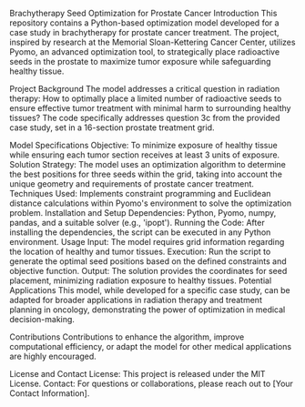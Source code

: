 Brachytherapy Seed Optimization for Prostate Cancer
Introduction
This repository contains a Python-based optimization model developed for a case study in brachytherapy for prostate cancer treatment. The project, inspired by research at the Memorial Sloan-Kettering Cancer Center, utilizes Pyomo, an advanced optimization tool, to strategically place radioactive seeds in the prostate to maximize tumor exposure while safeguarding healthy tissue.

Project Background
The model addresses a critical question in radiation therapy: How to optimally place a limited number of radioactive seeds to ensure effective tumor treatment with minimal harm to surrounding healthy tissues? The code specifically addresses question 3c from the provided case study, set in a 16-section prostate treatment grid.

Model Specifications
Objective: To minimize exposure of healthy tissue while ensuring each tumor section receives at least 3 units of exposure.
Solution Strategy: The model uses an optimization algorithm to determine the best positions for three seeds within the grid, taking into account the unique geometry and requirements of prostate cancer treatment.
Techniques Used: Implements constraint programming and Euclidean distance calculations within Pyomo's environment to solve the optimization problem.
Installation and Setup
Dependencies: Python, Pyomo, numpy, pandas, and a suitable solver (e.g., 'ipopt').
Running the Code: After installing the dependencies, the script can be executed in any Python environment.
Usage
Input: The model requires grid information regarding the location of healthy and tumor tissues.
Execution: Run the script to generate the optimal seed positions based on the defined constraints and objective function.
Output: The solution provides the coordinates for seed placement, minimizing radiation exposure to healthy tissues.
Potential Applications
This model, while developed for a specific case study, can be adapted for broader applications in radiation therapy and treatment planning in oncology, demonstrating the power of optimization in medical decision-making.

Contributions
Contributions to enhance the algorithm, improve computational efficiency, or adapt the model for other medical applications are highly encouraged.

License and Contact
License: This project is released under the MIT License.
Contact: For questions or collaborations, please reach out to [Your Contact Information].
